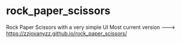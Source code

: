 # rock_paper_scissors
Rock Paper Scissors with a very simple UI
Most current version ---> https://zzjovanyzz.github.io/rock_paper_scissors/
